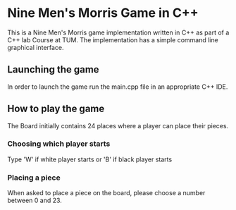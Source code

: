 # Nine Men's Morris Game in C++
This is a Nine Men's Morris game implementation written in C++ as part of a C++ lab Course at TUM.
The implementation has a simple command line graphical interface.

## Launching the game
In order to launch the game run the main.cpp file in an appropriate C++ IDE.

## How to play the game
The Board initially contains 24 places where a player can place their pieces.
### Choosing which player starts
Type 'W' if white player starts or 'B' if black player starts
### Placing a piece
When asked to place a piece on the board, please choose a number between 0 and 23.
